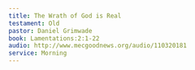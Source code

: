 ```yaml
---
title: The Wrath of God is Real
testament: Old
pastor: Daniel Grimwade
book: Lamentations:2:1-22
audio: http://www.mecgoodnews.org/audio/110320181
service: Morning
---
```

